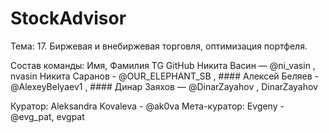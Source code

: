 # StockAdvisor
Тема: 17. Биржевая и внебиржевая торговля, оптимизация портфеля.

Состав команды:
  Имя, Фамилия        TG                  GitHub
  Никита Васин    —   @ni_vasin         , nvasin
  Никита Саранов  -   @OUR_ELEPHANT_SB  , ####
  Алексей Беляев  -   @AlexeyBelyaev1   , ####
  Динар Заяхов    —   @DinarZayahov     , DinarZayahov

Куратор:
  Aleksandra Kovaleva - @ak0va
Мета-куратор:
  Evgeny - @evg_pat, ​evgpat
